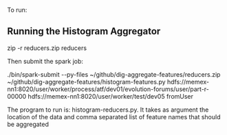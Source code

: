 To run:

Running the Histogram Aggregator
--------------------------------
zip -r reducers.zip reducers

Then submit the spark job:

./bin/spark-submit --py-files ~/github/dig-aggregate-features/reducers.zip ~/github/dig-aggregate-features/histogram-features.py hdfs://memex-nn1:8020/user/worker/process/atf/dev01/evolution-forums/user/part-r-00000 hdfs://memex-nn1:8020/user/worker/test/dev05 fromUser

The program to run is: histogram-reducers.py. It takes as argument the location of the data and comma separated list of feature names that should be aggregated
